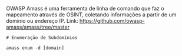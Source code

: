 OWASP Amass é uma ferramenta de linha de comando que faz o mapeamento através de OSINT, coletando informações a partir de um domínio ou endereço IP. 
Link: https://github.com/owasp-amass/amass/tree/master

```
# Enumeração de Subdomínios

amass enum -d [domain]
```

